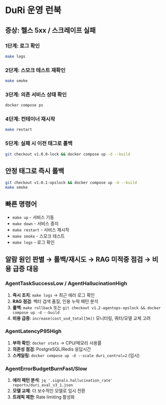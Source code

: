 # DuRi 운영 런북

## 증상: 헬스 5xx / 스크레이프 실패

### 1단계: 로그 확인
```bash
make logs
```

### 2단계: 스모크 테스트 재확인
```bash
make smoke
```

### 3단계: 의존 서비스 상태 확인
```bash
docker compose ps
```

### 4단계: 컨테이너 재시작
```bash
make restart
```

### 5단계: 실패 시 이전 태그로 롤백
```bash
git checkout v1.0.0-lock && docker compose up -d --build
```

## 안정 태그로 즉시 롤백
```bash
git checkout v1.0.1-opslock && docker compose up -d --build
make smoke
```

## 빠른 명령어
- `make up` - 서비스 기동
- `make down` - 서비스 중지
- `make restart` - 서비스 재시작
- `make smoke` - 스모크 테스트
- `make logs` - 로그 확인

## 알람 원인 판별 → 롤백/재시도 → RAG 미적중 점검 → 비용 급증 대응

### AgentTaskSuccessLow / AgentHallucinationHigh
1. **즉시 조치**: `make logs` → 최근 에러 로그 확인
2. **RAG 점검**: 벡터 검색 품질, 인용 누락 패턴 분석
3. **롤백**: `make rollback` 또는 `git checkout v1.2-agentops-opslock && docker compose up -d --build`
4. **비용 급증**: `increase(cost_usd_total[5m])` 모니터링, 쿼터/모델 교체 고려

### AgentLatencyP95High
1. **부하 확인**: `docker stats` → CPU/메모리 사용률
2. **의존성 점검**: PostgreSQL/Redis 응답시간
3. **스케일링**: `docker compose up -d --scale duri_control=2` (임시)

### AgentErrorBudgetBurnFast/Slow
1. **에러 패턴 분석**: `jq '.signals.hallucination_rate' reports/duri_eval_v3_1.json`
2. **모델 교체**: 더 보수적인 모델로 임시 전환
3. **트래픽 제한**: Rate limiting 활성화
